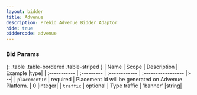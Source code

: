 ```yaml
---
layout: bidder
title: Advenue
description: Prebid Advenue Bidder Adaptor
hide: true
biddercode: advenue
---
```


### Bid Params

{: .table .table-bordered .table-striped }
| Name           | Scope      | Description                                                    | Example            |type|
| :-----------   | :--------- | :------------                                                  | :----------------- |:---|
| `placementId` | required   | Placement Id will be generated on Advenue Platform. | 0                        |integer|
| `traffic`      | optional   | Type traffic                                             | 'banner'                 |string|
